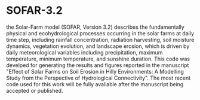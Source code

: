 # SOFAR-3.2
the Solar-Farm model (SOFAR, Version 3.2) describes the fundamentally physical and ecohydrological processes occurring in the solar farms at daily time step, including rainfall concentration, radiation harvesting, soil moisture dynamics, vegetation evolution, and landscape erosion, which is driven by daily meteorological variables including precipitation, maximum temperature, minimum temperature, and sunshine duration. 
This code was develped for generating the results and figures reported in the manuscript "Effect of Solar Farms on Soil Erosion in Hilly Environments: A Modelling Study from the Perspective of Hydrological Connectivity". The most recent code used for this work will be fully avaliable after the manuscript being accepted or published.
